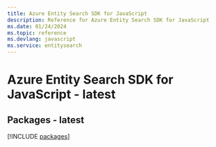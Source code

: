 ```yaml
---
title: Azure Entity Search SDK for JavaScript
description: Reference for Azure Entity Search SDK for JavaScript
ms.date: 01/24/2024
ms.topic: reference
ms.devlang: javascript
ms.service: entitysearch
---
```

# Azure Entity Search SDK for JavaScript - latest
## Packages - latest
[!INCLUDE [packages](entity-search-index.md)]